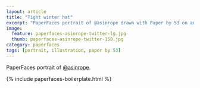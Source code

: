 ```yaml
---
layout: article
title: "Tight winter hat"
excerpt: "PaperFaces portrait of @asinrope drawn with Paper by 53 on an iPad."
image: 
  feature: paperfaces-asinrope-twitter-lg.jpg
  thumb: paperfaces-asinrope-twitter-150.jpg
category: paperfaces
tags: [portrait, illustration, paper by 53]
---
```


PaperFaces portrait of [@asinrope](http://twitter.com/asinrope).

{% include paperfaces-boilerplate.html %}